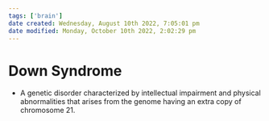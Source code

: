 ```yaml
---
tags: ['brain']
date created: Wednesday, August 10th 2022, 7:05:01 pm
date modified: Monday, October 10th 2022, 2:02:29 pm
---
```


# Down Syndrome
- A genetic disorder characterized by intellectual impairment and physical abnormalities that arises from the genome having an extra copy of chromosome 21.



